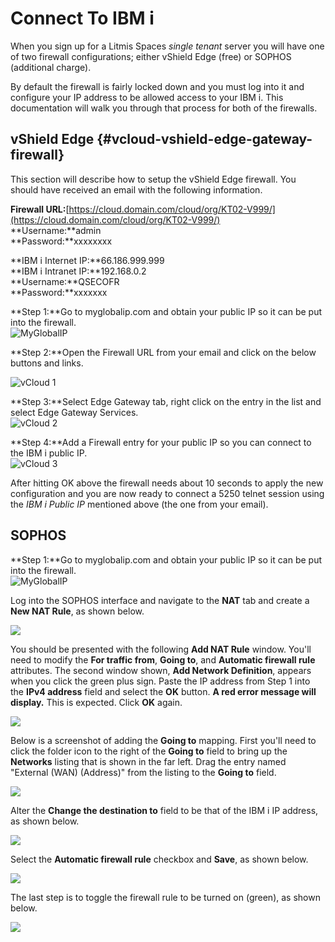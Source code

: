 # Connect To IBM i

When you sign up for a Litmis Spaces _single tenant_ server you will have one of two firewall configurations; either vShield Edge \(free\) or SOPHOS \(additional charge\).  

By default the firewall is fairly locked down and you must log into it and configure your IP address to be allowed access to your IBM i. This documentation will walk you through that process for both of the firewalls. 

## vShield Edge  {#vcloud-vshield-edge-gateway-firewall}

This section will describe how to setup the vShield Edge firewall.  You should have received an email with the following information.

**Firewall URL:**[https://cloud.domain.com/cloud/org/KT02-V999/](https://cloud.domain.com/cloud/org/KT02-V999/)  
**Username:**admin  
**Password:**xxxxxxxx

**IBM i Internet IP:**66.186.999.999  
**IBM i Intranet IP:**192.168.0.2  
**Username:**QSECOFR  
**Password:**xxxxxxx

**Step 1:**Go to myglobalip.com and obtain your public IP so it can be put into the firewall.  
![MyGlobalIP](../.gitbook/assets/firewall_myglobalip.png)

**Step 2:**Open the Firewall URL from your email and click on the below buttons and links.

![vCloud 1](../.gitbook/assets/firewall_vcloud1.png)

**Step 3:**Select Edge Gateway tab, right click on the entry in the list and select Edge Gateway Services.  
![vCloud 2](../.gitbook/assets/firewall_vcloud2.png)

**Step 4:**Add a Firewall entry for your public IP so you can connect to the IBM i public IP.  
![vCloud 3](../.gitbook/assets/firewall_vcloud3.png)

After hitting OK above the firewall needs about 10 seconds to apply the new configuration and you are now ready to connect a 5250 telnet session using the _IBM i Public IP_ mentioned above \(the one from your email\).

## SOPHOS

**Step 1:**Go to myglobalip.com and obtain your public IP so it can be put into the firewall.  
![MyGlobalIP](../.gitbook/assets/firewall_myglobalip.png)

Log into the SOPHOS interface and navigate to the **NAT** tab and create a **New NAT Rule**, as shown below.

![](../.gitbook/assets/image%20%288%29.png)

You should be presented with the following **Add NAT Rule** window.  You'll need to modify the **For traffic from**, **Going to**, and **Automatic firewall rule** attributes.  The second window shown, **Add Network Definition**, appears when you click the green plus sign.  Paste the IP address from Step 1 into the  **IPv4 address** field and select the **OK** button.  **A red error message will display.** This is expected. Click **OK** again.

![](../.gitbook/assets/image%20%286%29.png)

Below is a screenshot of adding the **Going to** mapping.  First you'll need to click the folder icon to the right of the **Going to** field to bring up the **Networks** listing that is shown in the far left.  Drag the entry named "External \(WAN\) \(Address\)" from the listing to the **Going to** field.

![](../.gitbook/assets/image%20%289%29.png)

Alter the **Change the destination to** field to be that of the IBM i IP address, as shown below.

![](../.gitbook/assets/image%20%285%29.png)

Select the **Automatic firewall rule** checkbox and **Save**, as shown below.

![](../.gitbook/assets/image%20%284%29.png)

The last step is to toggle the firewall rule to be turned on \(green\), as shown below.

![](../.gitbook/assets/image%20%281%29.png)

